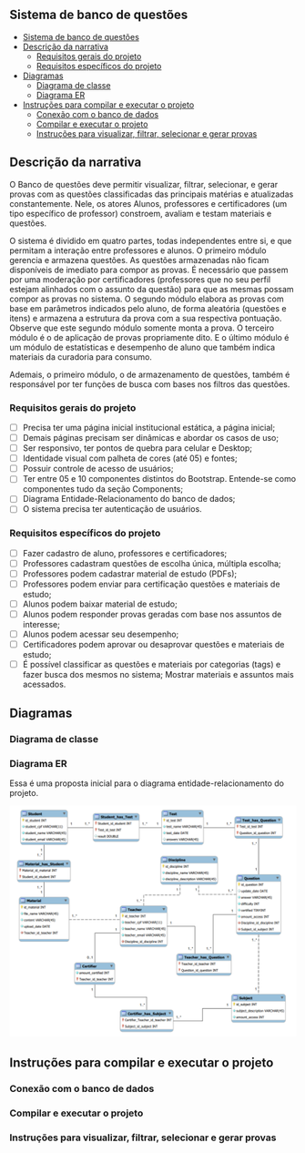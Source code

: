 ## Sistema de banco de questões

- [Sistema de banco de questões](#sistema-de-banco-de-questões)
- [Descrição da narrativa](#descrição-da-narrativa)
  - [Requisitos gerais do projeto](#requisitos-gerais-do-projeto)
  - [Requisitos específicos do projeto](#requisitos-específicos-do-projeto)
- [Diagramas](#diagramas)
  - [Diagrama de classe](#diagrama-de-classe)
  - [Diagrama ER](#diagrama-er)
- [Instruções para compilar e executar o projeto](#instruções-para-compilar-e-executar-o-projeto)
  - [Conexão com o banco de dados](#conexão-com-o-banco-de-dados)
  - [Compilar e executar o projeto](#compilar-e-executar-o-projeto)
  - [Instruções para visualizar, filtrar, selecionar e gerar provas](#instruções-para-visualizar-filtrar-selecionar-e-gerar-provas)

## Descrição da narrativa

O Banco de questões deve permitir visualizar, filtrar, selecionar, e gerar provas com as questões classificadas das principais matérias e atualizadas constantemente. Nele, os atores Alunos, professores e certificadores (um tipo específico de professor) constroem, avaliam e testam materiais e questões.

O sistema é dividido em quatro partes, todas independentes entre si, e que permitam a interação entre professores e alunos. O primeiro módulo gerencia e armazena questões. As questões armazenadas não ficam disponíveis de imediato para compor as provas. É necessário que passem por uma moderação por certificadores (professores que no seu perfil estejam alinhados com o assunto da questão) para que as mesmas possam compor as provas no sistema. O segundo módulo elabora as provas com base em parâmetros indicados pelo aluno, de forma aleatória (questões e itens) e armazena a estrutura da prova com a sua respectiva pontuação. Observe que este segundo módulo somente monta a prova. O terceiro módulo é o de aplicação de provas propriamente dito. E o último módulo é um módulo de estatísticas e desempenho de aluno que também indica materiais da curadoria para consumo.

Ademais, o primeiro módulo, o de armazenamento de questões, também é responsável por ter funções de busca com bases nos filtros das questões.



### Requisitos gerais do projeto

- [ ] Precisa ter uma página inicial institucional estática, a página inicial;
- [ ] Demais páginas precisam ser dinâmicas e abordar os casos de uso;
- [ ] Ser responsivo, ter pontos de quebra para celular e Desktop;
- [ ] Identidade visual com palheta de cores (até 05) e fontes;
- [ ] Possuir controle de acesso de usuários;
- [ ] Ter entre 05 e 10 componentes distintos do Bootstrap. Entende-se como componentes tudo da seção Components;
- [ ] Diagrama Entidade-Relacionamento do banco de dados;
- [ ] O sistema precisa ter autenticação de usuários.

### Requisitos específicos do projeto

- [ ] Fazer cadastro de aluno, professores e certificadores;
- [ ] Professores cadastram questões de escolha única, múltipla escolha;
- [ ] Professores podem cadastrar material de estudo (PDFs);
- [ ] Professores podem enviar para certificação questões e materiais de estudo;
- [ ] Alunos podem baixar material de estudo;
- [ ] Alunos podem responder provas geradas com base nos assuntos de interesse;
- [ ] Alunos podem acessar seu desempenho;
- [ ] Certificadores podem aprovar ou desaprovar questões e materiais de estudo;
- [ ] É possível classificar as questões e materiais por categorias (tags) e fazer busca dos mesmos no sistema;
Mostrar materiais e assuntos mais acessados.

## Diagramas

### Diagrama de classe


### Diagrama ER


Essa é uma proposta inicial para o diagrama entidade-relacionamento do projeto.

![](diagramas/er_diagrama_inicial.png)

## Instruções para compilar e executar o projeto

### Conexão com o banco de dados


### Compilar e executar o projeto

### Instruções para visualizar, filtrar, selecionar e gerar provas 





